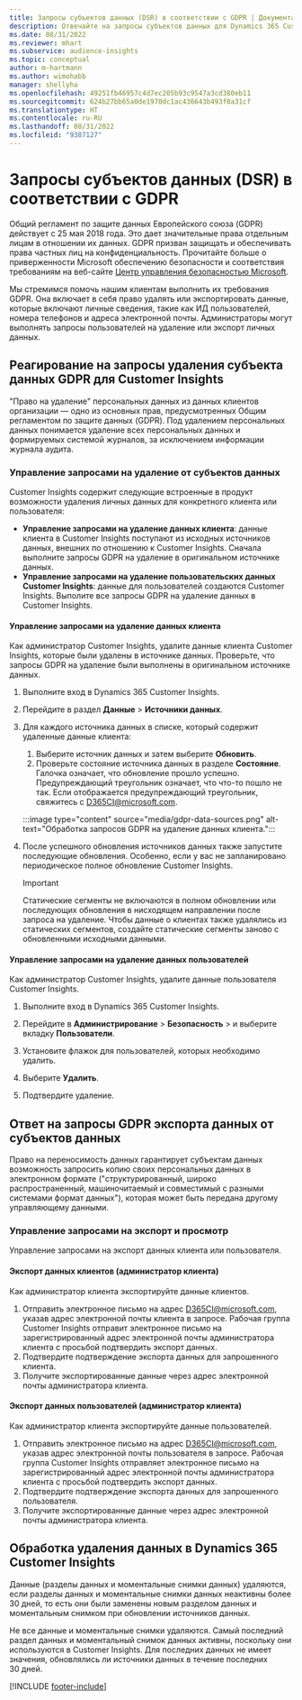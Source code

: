 ```yaml
---
title: Запросы субъектов данных (DSR) в соответствии с GDPR | Документация Майкрософт
description: Отвечайте на запросы субъектов данных для Dynamics 365 Customer Insights.
ms.date: 08/31/2022
ms.reviewer: mhart
ms.subservice: audience-insights
ms.topic: conceptual
author: m-hartmann
ms.author: wimohabb
manager: shellyha
ms.openlocfilehash: 49251fb46957c4d7ec205b93c9547a3cd380eb11
ms.sourcegitcommit: 624b27bb65a0de1970dc1ac436643b493f0a31cf
ms.translationtype: HT
ms.contentlocale: ru-RU
ms.lasthandoff: 08/31/2022
ms.locfileid: "9387127"
---
```

# <a name="data-subject-rights-dsr-requests-under-gdpr"></a>Запросы субъектов данных (DSR) в соответствии с GDPR

Общий регламент по защите данных Европейского союза (GDPR) действует с 25 мая 2018 года. Это дает значительные права отдельным лицам в отношении их данных. GDPR призван защищать и обеспечивать права частных лиц на конфиденциальность. Прочитайте больше о приверженности Microsoft обеспечению безопасности и соответствия требованиям на веб-сайте [Центр управления безопасностью Microsoft](https://www.microsoft.com/trust-center).

Мы стремимся помочь нашим клиентам выполнить их требования GDPR. Она включает в себя право удалять или экспортировать данные, которые включают личные сведения, такие как ИД пользователей, номера телефонов и адреса электронной почты. Администраторы могут выполнять запросы пользователей на удаление или экспорт личных данных.

## <a name="responding-to-gdpr-data-subject-delete-requests-for-customer-insights"></a>Реагирование на запросы удаления субъекта данных GDPR для Customer Insights

"Право на удаление" персональных данных из данных клиентов организации — одно из основных прав, предусмотренных Общим регламентом по защите данных (GDPR). Под удалением персональных данных понимается удаление всех персональных данных и формируемых системой журналов, за исключением информации журнала аудита.

### <a name="manage-data-subject-delete-requests"></a>Управление запросами на удаление от субъектов данных

Customer Insights содержит следующие встроенные в продукт возможности удаления личных данных для конкретного клиента или пользователя:

- **Управление запросами на удаление данных клиента**: данные клиента в Customer Insights поступают из исходных источников данных, внешних по отношению к Customer Insights. Сначала выполните запросы GDPR на удаление в оригинальном источнике данных.
- **Управление запросами на удаление пользовательских данных Customer Insights**: данные для пользователей создаются Customer Insights. Выполите все запросы GDPR на удаление данных в Customer Insights.

#### <a name="manage-requests-to-delete-customer-data"></a>Управление запросами на удаление данных клиента

Как администратор Customer Insights, удалите данные клиента Customer Insights, которые были удалены в источнике данных. Проверьте, что запросы GDPR на удаление были выполнены в оригинальном источнике данных.

1. Выполните вход в Dynamics 365 Customer Insights.

1. Перейдите в раздел **Данные** > **Источники данных**.

1. Для каждого источника данных в списке, который содержит удаленные данные клиента:
   1. Выберите источник данных и затем выберите **Обновить**.
   1. Проверьте состояние источника данных в разделе **Состояние**. Галочка означает, что обновление прошло успешно. Предупреждающий треугольник означает, что что-то пошло не так. Если отображается предупреждающий треугольник, свяжитесь с D365CI@microsoft.com.

   :::image type="content" source="media/gdpr-data-sources.png" alt-text="Обработка запросов GDPR на удаление данных клиента.":::

1. После успешного обновления источников данных также запустите последующие обновления. Особенно, если у вас не запланировано периодическое полное обновление Customer Insights.

   > [!IMPORTANT]
   > Статические сегменты не включаются в полном обновлении или последующих обновления в нисходящем направлении после запроса на удаление. Чтобы данные о клиентах также удалялись из статических сегментов, создайте статические сегменты заново с обновленными исходными данными.

#### <a name="manage-delete-requests-for-user-data"></a>Управление запросами на удаление данных пользователей

Как администратор Customer Insights, удалите данные пользователя Customer Insights.

1. Выполните вход в Dynamics 365 Customer Insights.

1. Перейдите в **Администрирование** > **Безопасность** > и выберите вкладку **Пользователи**.

1. Установите флажок для пользователей, которых необходимо удалить.

1. Выберите **Удалить**.

1. Подтвердите удаление.

## <a name="responding-to-gdpr-data-subject-export-requests"></a>Ответ на запросы GDPR экспорта данных от субъектов данных

Право на переносимость данных гарантирует субъектам данных возможность запросить копию своих персональных данных в электронном формате ("структурированный, широко распространенный, машиночитаемый и совместимый с разными системами формат данных"), которая может быть передана другому управляющему данными.

### <a name="manage-export-and-view-requests"></a>Управление запросами на экспорт и просмотр

Управление запросами на экспорт данных клиента или пользователя.

#### <a name="export-customer-data-tenant-admin"></a>Экспорт данных клиентов (администратор клиента)

Как администратор клиента экспортируйте данные клиентов.

1. Отправить электронное письмо на адрес D365CI@microsoft.com, указав адрес электронной почты клиента в запросе. Рабочая группа Customer Insights отправит электронное письмо на зарегистрированный адрес электронной почты администратора клиента с просьбой подтвердить экспорт данных.
2. Подтвердите подтверждение экспорта данных для запрошенного клиента.
3. Получите экспортированные данные через адрес электронной почты администратора клиента.

#### <a name="export-user-data-tenant-admin"></a>Экспорт данных пользователей (администратор клиента)

Как администратор клиента экспортируйте данные пользователей.

1. Отправить электронное письмо на адрес D365CI@microsoft.com, указав адрес электронной почты пользователя в запросе. Рабочая группа Customer Insights отправляет электронное письмо на зарегистрированный адрес электронной почты администратора клиента с просьбой подтвердить экспорт данных.
1. Подтвердите подтверждение экспорта данных для запрошенного пользователя.
1. Получите экспортированные данные через адрес электронной почты администратора клиента.

## <a name="data-deletion-handling-in-dynamics-365-customer-insights"></a>Обработка удаления данных в Dynamics 365 Customer Insights

Данные (разделы данных и моментальные снимки данных) удаляются, если разделы данных и моментальные снимки данных неактивны более 30 дней, то есть они были заменены новым разделом данных и моментальным снимком при обновлении источников данных.

Не все данные и моментальные снимки удаляются. Самый последний раздел данных и моментальный снимок данных активны, поскольку они используются в Customer Insights. Для последних данных не имеет значения, обновлялись ли источники данных в течение последних 30 дней.

[!INCLUDE [footer-include](includes/footer-banner.md)]
